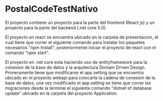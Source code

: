 # PostalCodeTestNativo
El proyecto contiene un proyecto para la parte del frontend (React js) y un proyecto para la parte del backend (.net core 5.0). 

El proyecto en react se encuentra ubicado en la carpeta de presentacion, el cual tiene que correr el siguiente comando para instalar los paquetes necesarios "npm Install", posteriormente iniciar el proyecto de react con el comando "npm start".

El proyecto en .net core esta haciendo uso de entityframework para la conexion de la base de datos y la arquitectura Domain Driven Design. Primeramente tiene que modificarse el app.setting que se encuentra ubicado en el proyecto webapi para colocarla la cadena de conexion de la base de datos, una vez modificado el app.setting se tiene que correr las migraciones desde la terminal el siguiente comando "dotnet ef database update" ubicado en la carpeta del proyecto Application. 
